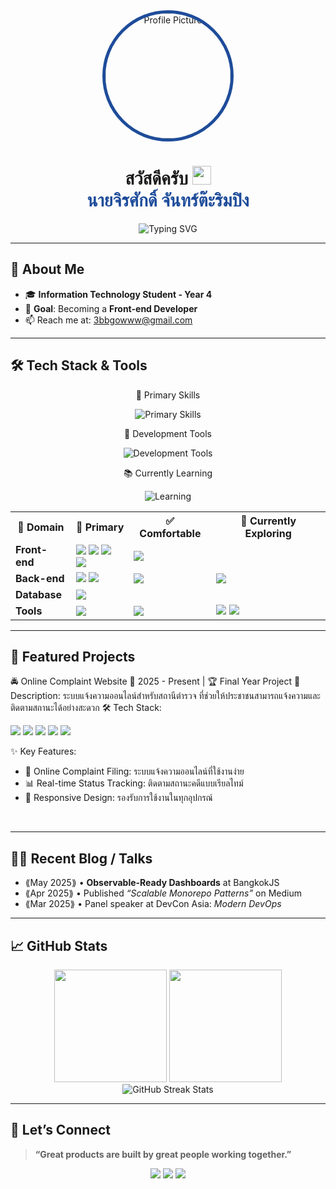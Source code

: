 <!-- Banner / Cover -->
<div align="center">
  <img src="https://avatars.githubusercontent.com/u/181174780?s=200&v=4" alt="Profile Picture" width="200" style="border-radius: 50%; border: 5px solid #1E4C9A;" />
</div>
<h1 align="center">
  สวัสดีครับ 
  <img height="30" src="https://em-content.zobj.net/thumbs/120/apple/354/waving-hand_1f44b.png" /> 
  <br/>
  <span style="color: #1E4C9A;">นายจิรศักดิ์ จันทร์ต๊ะริมปิง</span>
</h1>
<p align="center">
  <img src="https://readme-typing-svg.herokuapp.com?font=Kanit&size=25&duration=3000&pause=1000&color=1E4C9A&center=true&vCenter=true&width=600&lines=Front-end+Developer+🚀;" alt="Typing SVG" />
</p>


---

## 🚀 About Me
- 🎓 **Information Technology Student - Year 4**
- 🎯 **Goal**: Becoming a **Front-end Developer**
- 📫 Reach me at: [3bbgowww@gmail.com](mailto:3bbgowww@gmail.com)

---

## 🛠️ Tech Stack & Tools
<div align="center">
💎 Primary Skills
<p>
  <img src="https://skillicons.dev/icons?i=html,css,js,java,spring,mysql" alt="Primary Skills" />
</p>
🔧 Development Tools
<p>
  <img src="https://skillicons.dev/icons?i=eclipse,github,git" alt="Development Tools" />
</p>
📚 Currently Learning
<p>
  <img src="https://skillicons.dev/icons?i=postman" alt="Learning" />
</p>
</div>
<table align="center">
  <tr>
    <th>🎯 Domain</th>
    <th>🚀 Primary</th>
    <th>✅ Comfortable</th>
    <th>📖 Currently Exploring</th>
  </tr>
  <tr>
    <td><strong>Front-end</strong></td>
    <td>
      <img src="https://img.shields.io/badge/HTML5-E34F26?style=flat-square&logo=html5&logoColor=white" />
      <img src="https://img.shields.io/badge/CSS3-1572B6?style=flat-square&logo=css3&logoColor=white" />
      <img src="https://img.shields.io/badge/JavaScript-F7DF1E?style=flat-square&logo=javascript&logoColor=black" />
      <img src="https://img.shields.io/badge/JSP-ED8B00?style=flat-square&logo=java&logoColor=white" />
    </td>
    <td>
       <img src="https://img.shields.io/badge/Eclipse-2C2255?style=flat-square&logo=eclipse&logoColor=white" />
    </td>
    <td>
    </td>
  </tr>
  <tr>
    <td><strong>Back-end</strong></td>
    <td>
      <img src="https://img.shields.io/badge/Java-007396?style=flat-square&logo=java&logoColor=white" />
      <img src="https://img.shields.io/badge/Spring_MVC-6DB33F?style=flat-square&logo=spring&logoColor=white" />
    </td>
    <td>
       <img src="https://img.shields.io/badge/Eclipse-2C2255?style=flat-square&logo=eclipse&logoColor=white" />
    </td>
    <td>
      <img src="https://img.shields.io/badge/Spring_Boot-6DB33F?style=flat-square&logo=springboot&logoColor=white" />
    </td>
  </tr>
  <tr>
    <td><strong>Database</strong></td>
    <td>
      <img src="https://img.shields.io/badge/MySQL-4479A1?style=flat-square&logo=mysql&logoColor=white" />
    </td>
    <td>
    </td>
    <td>
    </td>
  </tr>
  <tr>
    <td><strong>Tools</strong></td>
    <td>
      <img src="https://img.shields.io/badge/GitHub-181717?style=flat-square&logo=github&logoColor=white" />
    </td>
    <td>
      <img src="https://img.shields.io/badge/Git-F05032?style=flat-square&logo=git&logoColor=white" />
    </td>
    <td>
      <img src="https://img.shields.io/badge/Postman-FF6C37?style=flat-square&logo=postman&logoColor=white" />
      <img src="https://img.shields.io/badge/VS_Code-007ACC?style=flat-square&logo=visualstudiocode&logoColor=white" />
    </td>
  </tr>
</table>

---

## 📌 Featured Projects

🚔 Online Complaint Website
📅 2025 - Present | 🏆 Final Year Project
🎯 Description:
ระบบแจ้งความออนไลน์สำหรับสถานีตำรวจ ที่ช่วยให้ประชาชนสามารถแจ้งความและติดตามสถานะได้อย่างสะดวก
🛠️ Tech Stack:
<p>
  <img src="https://img.shields.io/badge/HTML5-E34F26?style=flat-square&logo=html5&logoColor=white" />
  <img src="https://img.shields.io/badge/CSS3-1572B6?style=flat-square&logo=css3&logoColor=white" />
  <img src="https://img.shields.io/badge/JavaScript-F7DF1E?style=flat-square&logo=javascript&logoColor=black" />
  <img src="https://img.shields.io/badge/Spring_MVC-6DB33F?style=flat-square&logo=spring&logoColor=white" />
  <img src="https://img.shields.io/badge/MySQL-4479A1?style=flat-square&logo=mysql&logoColor=white" />
</p>
✨ Key Features:

- 📝 Online Complaint Filing: ระบบแจ้งความออนไลน์ที่ใช้งานง่าย
- 📊 Real-time Status Tracking: ติดตามสถานะคดีแบบเรียลไทม์
- 📱 Responsive Design: รองรับการใช้งานในทุกอุปกรณ์

<br clear="both"/>

---

## ✍🏻 Recent Blog / Talks
<!-- GH Action can automate this section; placeholder for manual list -->
- ⟪May 2025⟫ • **Observable-Ready Dashboards** at BangkokJS  
- ⟪Apr 2025⟫ • Published *“Scalable Monorepo Patterns”* on Medium  
- ⟪Mar 2025⟫ • Panel speaker at DevCon Asia: *Modern DevOps*

---

## 📈 GitHub Stats
<div align="center">
  <img height="180em" src="https://github-readme-stats.vercel.app/api?username=jirasak-joy&show_icons=true&theme=tokyonight&include_all_commits=true&count_private=true&custom_title=GitHub%20Stats&border_color=1E4C9A&bg_color=0D1117&title_color=1E4C9A&icon_color=3A6BC7&text_color=C9D1D9"/>
  <img height="180em" src="https://github-readme-stats.vercel.app/api/top-langs/?username=jirasak-joy&layout=compact&langs_count=8&theme=tokyonight&border_color=1E4C9A&bg_color=0D1117&title_color=1E4C9A&text_color=C9D1D9"/>
</div>
<div align="center">
  <img src="https://github-readme-streak-stats.herokuapp.com/?user=jirasak-joy&theme=tokyonight&border=1E4C9A&background=0D1117&ring=1E4C9A&fire=3A6BC7&currStreakLabel=C9D1D9" alt="GitHub Streak Stats" />
</div>

---

## 🤝 Let’s Connect
> **“Great products are built by great people working together.”**

<div align="center">
  <img src="https://img.shields.io/badge/🎓_Student-Year_4-blue?style=for-the-badge&color=1E4C9A" />
  <img src="https://img.shields.io/badge/🎯_Goal-Front--end_Developer-blue?style=for-the-badge&color=2B5BB5" />
  <img src="https://img.shields.io/badge/📧_Email-3bbgowww@gmail.com-blue?style=for-the-badge&color=3A6BC7" />
</div>







